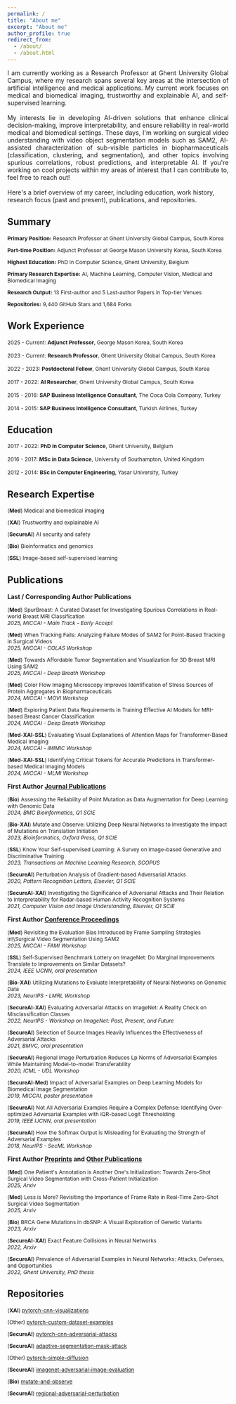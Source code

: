 ```yaml
---
permalink: /
title: "About me"
excerpt: "About me"
author_profile: true
redirect_from:
  - /about/
  - /about.html
---
```

<div style="text-align: justify"> 
I am currently working as a Research Professor at Ghent University Global Campus, where my research spans several key areas at the intersection of artificial intelligence and medical applications. My current work focuses on medical and biomedical imaging, trustworthy and explainable AI, and self-supervised learning.
<br><br>
My interests lie in developing AI-driven solutions that enhance clinical decision-making, improve interpretability, and ensure reliability in real-world medical and biomedical settings. These days, I'm working on surgical video understanding with video object segmentation models such as SAM2, AI-assisted characterization of sub-visible particles in biopharmaceuticals (classification, clustering, and segmentation), and other topics involving spurious correlations, robust predictions, and interpretable AI. If you're working on cool projects within my areas of interest that I can contribute to, feel free to reach out!
</div>
<br>
Here's a brief overview of my career, including education, work history, research focus (past and present), publications, and repositories.

<h2 id="education">Summary</h2>

<div style="font-size:12px">
  <p><strong>Primary Position:</strong> Research Professor at Ghent University Global Campus, South Korea</p>
    <p><strong>Part-time Position:</strong> Adjunct Professor at George Mason University Korea, South Korea</p>
  <p><strong>Highest Education:</strong> PhD in Computer Science, Ghent University, Belgium</p>
  <p><strong>Primary Research Expertise:</strong> AI, Machine Learning, Computer Vision, Medical and Biomedical Imaging</p>
  <p><strong>Research Output:</strong> 13 First-author and 5 Last-author Papers in Top-tier Venues</p>
  <p><strong>Repositories:</strong> 9,440 GitHub Stars and 1,684 Forks</p>
</div>

<!--
<h2>Jump To:</h2>
<ul style="list-style-type: none; padding-left: 0;">
  <li><a href="#education">Education</a></li>
  <li><a href="#work">Work Experience</a></li>
  <li><a href="#research">Research Expertise</a></li>
  <li><a href="#publications">Publications</a></li> 
  <li><a href="#repositories">Repositories</a></li>
</ul>
-->

<h2 id="work">Work Experience</h2>

<div style="font-size:12px">
  2025 - Current: <strong>Adjunct Professor</strong>, George Mason Korea, South Korea<br><br>
  2023 - Current: <strong>Research Professor</strong>, Ghent University Global Campus, South Korea<br><br>
  2022 - 2023: <strong>Postdoctoral Fellow</strong>, Ghent University Global Campus, South Korea<br><br>
  2017 - 2022: <strong>AI Researcher</strong>, Ghent University Global Campus, South Korea<br><br>
  2015 - 2016: <strong>SAP Business Intelligence Consultant</strong>, The Coca Cola Company, Turkey<br><br>
  2014 - 2015: <strong>SAP Business Intelligence Consultant</strong>, Turkish Airlines, Turkey
</div>

<h2 id="education">Education</h2>

<div style="font-size:12px">
  2017 - 2022: <strong>PhD in Computer Science</strong>, Ghent University, Belgium<br><br>
  2016 - 2017: <strong>MSc in Data Science</strong>, University of Southampton, United Kingdom<br><br>
  2012 - 2014: <strong>BSc in Computer Engineering</strong>, Yasar University, Turkey
</div>

<h2 id="research">Research Expertise</h2>

<div style="font-size:12px">
  <p>(<strong>Med</strong>) Medical and biomedical imaging</p>
  <p>(<strong>XAI</strong>) Trustworthy and explainable AI</p>
  <p>(<strong>SecureAI</strong>) AI security and safety</p>
  <p>(<strong>Bio</strong>) Bioinformatics and genomics</p>
  <p>(<strong>SSL</strong>) Image-based self-supervised learning</p>
</div>

<h2 id="publications">Publications</h2>

<span style="font-size:14px"><strong>Last / Corresponding Author Publications</strong></span>
  
<div style="font-size:12px">
  
  <p>(<strong>Med</strong>) SpurBreast: A Curated Dataset for Investigating Spurious Correlations in Real-world Breast MRI Classification <br><em>2025, MICCAI - Main Track - Early Accept</em></p>
  
  <p>(<strong>Med</strong>) When Tracking Fails: Analyzing Failure Modes of SAM2 for Point-Based Tracking in Surgical Videos <br><em>2025, MICCAI - COLAS Workshop</em></p>
  
  <p>(<strong>Med</strong>) Towards Affordable Tumor Segmentation and Visualization for 3D Breast MRI Using SAM2 <br><em>2025, MICCAI - Deep Breath Workshop</em></p>
  
  <p>(<strong>Med</strong>) Color Flow Imaging Microscopy Improves Identification of Stress Sources of Protein Aggregates in Biopharmaceuticals <br><em>2024, MICCAI - MOVI Workshop</em></p>
  
  <p>(<strong>Med</strong>) Exploring Patient Data Requirements in Training Effective AI Models for MRI-based Breast Cancer Classification <br><em>2024, MICCAI - Deep Breath Workshop</em></p>
  
  <p>(<strong>Med</strong>-<strong>XAI</strong>-<strong>SSL</strong>) Evaluating Visual Explanations of Attention Maps for Transformer-Based Medical Imaging <br><em>2024, MICCAI - iMIMIC Workshop</em></p>
  
  <p>(<strong>Med</strong>-<strong>XAI</strong>-<strong>SSL</strong>) Identifying Critical Tokens for Accurate Predictions in Transformer-based Medical Imaging Models <br><em>2024, MICCAI - MLMI Workshop</em></p>
</div>

  <span style="font-size:14px"><strong>First Author <u>Journal Publications</u></strong></span>
  
<div style="font-size:12px">
    
  <p>(<strong>Bio</strong>) Assessing the Reliability of Point Mutation as Data Augmentation for Deep Learning with Genomic Data <br><em>2024, BMC Bioinformatics, Q1 SCIE</em></p>
  
  <p>(<strong>Bio</strong>-<strong>XAI</strong>) Mutate and Observe: Utilizing Deep Neural Networks to Investigate the Impact of Mutations on Translation Initiation <br><em>2023, Bioinformatics, Oxford Press, Q1 SCIE</em></p>
  
  <p>(<strong>SSL</strong>) Know Your Self-supervised Learning: A Survey on Image-based Generative and Discriminative Training <br><em>2023, Transactions on Machine Learning Research, SCOPUS</em></p>
  
  <p>(<strong>SecureAI</strong>) Perturbation Analysis of Gradient-based Adversarial Attacks <br><em>2020, Pattern Recognition Letters, Elsevier, Q1 SCIE</em></p>

  <p>(<strong>SecureAI</strong>-<strong>XAI</strong>) Investigating the Significance of Adversarial Attacks and Their Relation to Interpretability for Radar-based Human Activity Recognition Systems <br><em>2021, Computer Vision and Image Understanding, Elsevier, Q1 SCIE</em></p>
  
</div>

  <span style="font-size:14px"><strong>First Author <u>Conference Proceedings</u></strong></span>
  
<div style="font-size:12px">
  
  <p>(<strong>Med</strong>) Revisiting the Evaluation Bias Introduced by Frame Sampling Strategies in\\Surgical Video Segmentation Using SAM2 <br><em>2025, MICCAI - FAMI Workshop</em></p>

  <p>(<strong>SSL</strong>) Self-Supervised Benchmark Lottery on ImageNet: Do Marginal Improvements Translate to Improvements on Similar Datasets? <br><em>2024, IEEE IJCNN, oral presentation</em></p>
  
  <p>(<strong>Bio</strong>-<strong>XAI</strong>) Utilizing Mutations to Evaluate Interpretability of Neural Networks on Genomic Data <br><em>2023, NeurIPS - LMRL Workshop</em></p>

  <p>(<strong>SecureAI</strong>-<strong>XAI</strong>) Evaluating Adversarial Attacks on ImageNet: A Reality Check on Misclassification Classes <br><em>2022, NeurIPS - Workshop on ImageNet: Past, Present, and Future</em></p>
  
  <p>(<strong>SecureAI</strong>) Selection of Source Images Heavily Influences the Effectiveness of Adversarial Attacks <br><em>2021, BMVC, oral presentation</em></p>
  
  <p>(<strong>SecureAI</strong>) Regional Image Perturbation Reduces Lp Norms of Adversarial Examples While Maintaining Model-to-model Transferability <br><em>2020, ICML - UDL Workshop</em></p>
  
  <p>(<strong>SecureAI</strong>-<strong>Med</strong>) Impact of Adversarial Examples on Deep Learning Models for Biomedical Image Segmentation <br><em>2019, MICCAI, poster presentation</em></p>
  
  <p>(<strong>SecureAI</strong>) Not All Adversarial Examples Require a Complex Defense: Identifying Over-optimized Adversarial Examples with IQR-based Logit Thresholding <br><em>2019, IEEE IJCNN, oral presentation</em></p>
  
  <p>(<strong>SecureAI</strong>) How the Softmax Output is Misleading for Evaluating the Strength of Adversarial Examples <br><em>2018, NeurIPS - SecML Workshop</em></p>
</div>


  <span style="font-size:14px"><strong>First Author <u>Preprints</u> and <u>Other Publications</u></strong></span>
  
<div style="font-size:12px">
  <p>(<strong>Med</strong>) One Patient's Annotation is Another One's Initialization: Towards Zero-Shot Surgical Video Segmentation with Cross-Patient Initialization <br><em>2025, Arxiv</em></p>
  
  <p>(<strong>Med</strong>) Less is More? Revisiting the Importance of Frame Rate in Real-Time Zero-Shot Surgical Video Segmentation <br><em>2025, Arxiv</em></p>
  
  
  <p>(<strong>Bio</strong>) BRCA Gene Mutations in dbSNP: A Visual Exploration of Genetic Variants <br><em>2023, Arxiv</em></p>
  
  
  <p>(<strong>SecureAI</strong>-<strong>XAI</strong>) Exact Feature Collisions in Neural Networks <br><em>2022, Arxiv</em></p>
  
  <p>(<strong>SecureAI</strong>) Prevalence of Adversarial Examples in Neural Networks: Attacks, Defenses, and Opportunities <br><em>2022, Ghent University, PhD thesis</em></p>

  
</div>


<h2 id="repositories">Repositories</h2>

<div style="font-size:12px">
  <p>(<strong>XAI</strong>) <a href="https://github.com/utkuozbulak/pytorch-cnn-visualizations" target="_blank">pytorch-cnn-visualizations</a> <span class="github-stats" data-repo="utkuozbulak/pytorch-cnn-visualizations"></span></p>

  <p>(Other) <a href="https://github.com/utkuozbulak/pytorch-custom-dataset-examples" target="_blank">pytorch-custom-dataset-examples</a> <span class="github-stats" data-repo="utkuozbulak/pytorch-custom-dataset-examples"></span></p>

  <p>(<strong>SecureAI</strong>) <a href="https://github.com/utkuozbulak/pytorch-cnn-adversarial-attacks" target="_blank">pytorch-cnn-adversarial-attacks</a> <span class="github-stats" data-repo="utkuozbulak/pytorch-cnn-adversarial-attacks"></span></p>

  <p>(<strong>SecureAI</strong>) <a href="https://github.com/utkuozbulak/adaptive-segmentation-mask-attack" target="_blank">adaptive-segmentation-mask-attack</a> <span class="github-stats" data-repo="utkuozbulak/adaptive-segmentation-mask-attack"></span></p>
  
  <p>(Other) <a href="https://github.com/utkuozbulak/pytorch-simple-diffusion" target="_blank">pytorch-simple-diffusion</a> <span class="github-stats" data-repo="utkuozbulak/pytorch-simple-diffusion"></span></p>

  <p>(<strong>SecureAI</strong>) <a href="https://github.com/utkuozbulak/imagenet-adversarial-image-evaluation" target="_blank">imagenet-adversarial-image-evaluation</a> <span class="github-stats" data-repo="utkuozbulak/imagenet-adversarial-image-evaluation"></span></p>

  <p>(<strong>Bio</strong>) <a href="https://github.com/utkuozbulak/mutate-and-observe" target="_blank">mutate-and-observe</a> <span class="github-stats" data-repo="utkuozbulak/mutate-and-observe"></span></p>

  <p>(<strong>SecureAI</strong>) <a href="https://github.com/utkuozbulak/regional-adversarial-perturbation" target="_blank">regional-adversarial-perturbation</a> <span class="github-stats" data-repo="utkuozbulak/regional-adversarial-perturbation"></span></p>
</div>

<script>
  async function fetchRepoStats(repo) {
    const res = await fetch(`https://api.github.com/repos/${repo}`);
    if (!res.ok) return null;
    return await res.json();
  }

  async function updateGitHubStats() {
    const elements = document.querySelectorAll('.github-stats');
    for (const el of elements) {
      const repo = el.dataset.repo;
      const data = await fetchRepoStats(repo);
      if (data) {
        el.innerHTML = `Stars: ${data.stargazers_count} | Forks: ${data.forks_count}`;
      }
    }
  }

updateGitHubStats();
</script>



